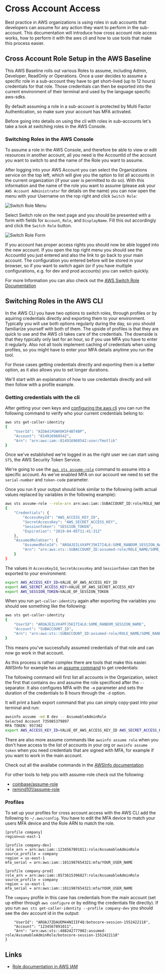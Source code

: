 # Cross Account Access

Best practice in AWS organizations is using roles in sub accounts that developers can assume for any action they want to perform in the sub-account. This documentation will introduce how cross account role access works, how to perform it with the aws cli and how to use tools that make this process easier. 

## Cross Account Role Setup in the AWS Baseline

This AWS Baseline rolls out various Roles to assume, including Admin, Developer, ReadOnly or Operations. Once a user decides to assume a specific role in a sub-account they have to get short-lived (up to 12 hours) credentials for that role. Those credentials can then be exported into the current environment of their terminal and used by the language specific aws-sdks.

By default assuming a role in a sub-account is protected by Multi Factor Authentication, so make sure your account has MFA activated.

Before going into details on using the cli with roles in sub-accounts let's take a look at switching roles in the AWS Console.

### Switching Roles in the AWS Console

To assume a role in the AWS Console, and therefore be able to view or edit resources in another account, all you need is the AccountId of the account you want to switch to and the name of the Role you want to assume.

After logging into your AWS Account you can select the Organizations service on the top left, which will give you the option to list all accounts in the current organization (if your user is permitted to do so). With this information and the name of the role you want to assume (please ask your `AWS Account Administrator` for details on the name) you can now open the menu with your Username on the rop right and click `Switch Role`:

![Switch Role Menu](./images/switch-role-menu.png)

Select Switch role on the next page and you should be presented with a form with fields for `Account`, `Role`, and `DisplayName`. Fill this out accordingly and click the `Switch Role` button. 

![Switch Role Form](./images/switch-role-form.png)

If you account has proper access rights you should now be able logged into the new account. If you open the top right menu you should see the AccountId you just entered and also the link to go back to your main account. The configuration you entered before will be stored in your browser, so if you want to switch again (or if you have multiple configurations, e.g. for dev and prod accounts) you can switch quickly.

For more Information you can also check out the [AWS Switch Role Documentation](https://docs.aws.amazon.com/IAM/latest/UserGuide/id_roles_use_switch-role-console.html)

## Switching Roles in the AWS CLI

In the AWS CLI you have two options to switch roles, through profiles or by aquiring credentials directly and exporting them to your environment. Typically you will use both options regularly during the day, so you should familiarize yourself with both of them. The upside of profiles is that they are quick to use and the AWS cli takes care of the credentials. The downside is that they typically only last for an hour, so if you use MFA you have to enter it regularly. Also not all tools implement caching of credentials when using profiles, so you might have to enter your MFA details anytime you run the tool.

For those cases getting credentials directly and exporting them is a better option, as it also allows you to set longer durations. 

We'll start with an explanation of how to use credentials directly and will then follow with a profile example.

### Getting credentials with the cli

After getting your own keys and [configuring the aws cli](https://docs.aws.amazon.com/cli/latest/userguide/cli-chap-configure.html) you can run the following command to verify who your current credentials belong to:

```bash
aws sts get-caller-identity
{
    "UserId": "AIDA41PGWXOK5F4BT4BP",
    "Account": "814916968542",
    "Arn": "arn:aws:iam::814916968542:user/fmotlik"
}
```

Once we've established we're logged in as the right user we can start using `STS`, the AWS Security Token Service.

We're going to use the [`aws sts assume-role`](https://docs.aws.amazon.com/cli/latest/reference/sts/assume-role.html) command to assume into a specific account. As we've enabled MFA on our account we need to set the `serial-number` and `token-code` parameter.

Once you run it your output should look similar to the following (with actual values replaced by variables in the following example):

```bash
aws sts assume-role --role-arn arn:aws:iam::SUBACCOUNT_ID:role/ROLE_NAME --serial-number arn:aws:iam::MAIN_ACCOUNT_ID:mfa/fmotlik --token-code 273976 --role-session-name SOME_RANDOM_SESSION_NAME
{
    "Credentials": {
        "AccessKeyId": "AWS_ACCESS_KEY_ID",
        "SecretAccessKey": "AWS_SECRET_ACCESS_KEY",
        "SessionToken": "SESSION_TOKEN",
        "Expiration": "2019-04-05T11:41:31Z"
    },
    "AssumedRoleUser": {
        "AssumedRoleId": "AROAJEILVX4PFJ5KI7I4L6:SOME_RANDOM_SESSION_NAME",
        "Arn": "arn:aws:sts::SUBACCOUNT_ID:assumed-role/ROLE_NAME/SOME_RANDOM_SESSION_NAME"
    }
}
```

The values in `AccessKeyId`, `SecretAccessKey` and `SessionToken` can then be exported to your environment:

```bash
export AWS_ACCESS_KEY_ID=VALUE_OF_AWS_ACCESS_KEY_ID
export AWS_SECRET_ACCESS_KEY=VALUE_OF_AWS_SECRET_ACCESS_KEY
export AWS_SESSION_TOKEN=VALUE_OF_SESSION_TOKEN
```

When you run `get-caller-identity` again after exporting the variables you should see something like the following:

```bash
aws sts get-caller-identity
{
    "UserId": "AROAJEILVX4PFJ5KI7I4L6:SOME_RANDOM_SESSION_NAME",
    "Account": "SUBACCOUNT_ID",
    "Arn": "arn:aws:sts::SUBACCOUNT_ID:assumed-role/ROLE_NAME/SOME_RANDOM_SESSION_NAME"
}
```

This means you've successfully assumed credentials of that role and can now go work in that account.

As this process is rather complex there are tools that make this easier. AWSInfo for example has an [assume command](https://github.com/theserverlessway/awsinfo/blob/master/scripts/commands/assume/index.md) to get credentials:

The following command will first list all accounts in the Organization, select the first that contains `dev` and assume the role specificed after the `--` separator. It also configures MFA with the `-m` parameter and sets the duration of the credentials to 8 hours through the `-d` option.

It will print a bash export command that you can simply copy-past into your terminal and run:

```bash
awsinfo assume -md 8 dev -- AssumableAdminRole
Selected Account 735985379897
MFA TOKEN: 957382
export AWS_ACCESS_KEY_ID=VALUE_OF_AWS_ACCESS_KEY_ID AWS_SECRET_ACCESS_KEY=VALUE_OF_AWS_SECRET_ACCESS_KEY AWS_SESSION_TOKEN=VALUE_OF_SESSION_TOKEN
```

There are also more assume commands like `awsinfo assume role` when you don't have access to the list of accounts in your org or `awsinfo assume token` when you need credentials that are signed with MFA, for example if you want to work in the main account.

Check out all the availabe commands in the [AWSInfo documentation](https://theserverlessway.com/tools/awsinfo/)

For other tools to help you with assume-role check out the following:

* [coinbase/assume-role](https://github.com/coinbase/assume-role)
* [remind101/assume-role](https://github.com/remind101/assume-role)


### Profiles
To set up your profiles for cross account access with the AWS CLI add the following to `~/.aws/config`. You have to edit the MFA device to match your users MFA device and the Role ARN to match the role.

```##### COMPANY
[profile company]
region=us-east-1

[profile company-dev]
role_arn = arn:aws:iam::1234567891011:role/AssumableAdminRole
source_profile = company
region = us-east-1
mfa_serial = arn:aws:iam::1011987654321:mfa/YOUR_USER_NAME

[profile company-prod]
role_arn = arn:aws:iam::8573615396827:role/AssumableAdminRole
source_profile = company
region = us-east-1
mfa_serial = arn:aws:iam::1011987654321:mfa/YOUR_USER_NAME
```

The `company` profile in this case has credentials from the main account (set up either through `aws configure` or by editing the credentials file directly). If you run `aws sts get-caller-identity --profile company-dev` you should see the dev account id in the output:

```{
    "UserId": "AROAJ7ZDAUEM44NIIIF4Q:botocore-session-1552422118",
    "Account": "1234567891011",
    "Arn": "arn:aws:sts::488242777082:assumed-role/AssumableAdminRole/botocore-session-1552422118"
}
```

## Links

* [Role documentation in AWS IAM](https://docs.aws.amazon.com/IAM/latest/UserGuide/id_roles_use.html) 